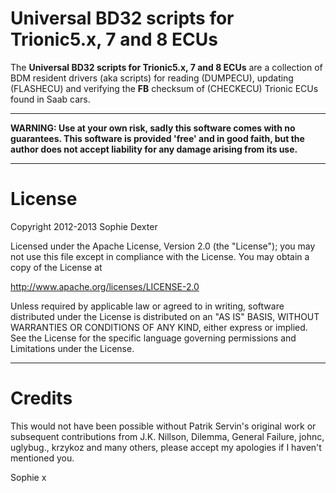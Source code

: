 **Universal BD32 scripts for Trionic5.x, 7 and 8 ECUs**
====

The **Universal BD32 scripts for Trionic5.x, 7 and 8 ECUs** are a collection of BDM resident drivers (aka scripts) for reading (DUMPECU), updating (FLASHECU) and verifying the **FB** checksum of (CHECKECU) Trionic ECUs found in Saab cars.

--------

**WARNING: Use at your own risk, sadly this software comes with no guarantees. This software is provided 'free' and in good faith, but the author does not accept liability for any damage arising from its use.**
 
--------
License
====
Copyright 2012-2013 Sophie Dexter

Licensed under the Apache License, Version 2.0 (the "License"); you may not use this file except in compliance with the License. You may obtain a copy of the License at

http://www.apache.org/licenses/LICENSE-2.0

Unless required by applicable law or agreed to in writing, software distributed under the License is distributed on an "AS IS" BASIS, WITHOUT WARRANTIES OR CONDITIONS OF ANY KIND, either express or implied. See the License for the specific language governing permissions and Limitations under the License.

--------
Credits
====
This would not have been possible without Patrik Servin's original work or subsequent contributions from J.K. Nillson, Dilemma, General Failure, johnc, uglybug., krzykoz and many others, please accept my apologies if I haven't mentioned you.

Sophie x
